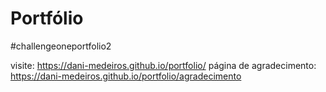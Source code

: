 # Portfólio
#challengeoneportfolio2

visite: https://dani-medeiros.github.io/portfolio/
página de agradecimento: https://dani-medeiros.github.io/portfolio/agradecimento